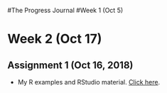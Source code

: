 #The Progress Journal
#Week 1 (Oct 5)

# Week 2 (Oct 17)
## Assignment 1 (Oct 16, 2018)
+ My R examples and RStudio material. 
[Click here](RMarkdown-Homework-Assignment2.html).
